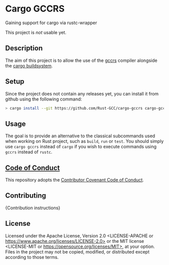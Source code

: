 # Cargo GCCRS

Gaining support for cargo via rustc-wrapper

This project is *not* usable yet.

## Description

The aim of this project is to allow the use of the [gccrs](https://github.com/Rust-GCC/gccrs)
compiler alongside the [cargo buildsystem](https://github.com/rust-lang/cargo).

## Setup

Since the project does not contain any releases yet, you can install it from github using
the following command:

```sh
> cargo install --git https://github.com/Rust-GCC/cargo-gccrs cargo-gccrs
```

## Usage

The goal is to provide an alternative to the classical subcommands used when working on
Rust project, such as `build`, `run` or `test`. You should simply use `cargo gccrs` instead
of `cargo` if you wish to execute commands using `gccrs` instead of `rustc`.

## [Code of Conduct](CODE_OF_CONDUCT.md)

This repository adopts the [Contributor Covenant Code of
Conduct](https://www.contributor-covenant.org/version/1/4/code-of-conduct/).

## Contributing

{Contribution instructions}

## License

Licensed under the Apache License, Version 2.0 <LICENSE-APACHE or
https://www.apache.org/licenses/LICENSE-2.0> or the MIT license <LICENSE-MIT or
https://opensource.org/licenses/MIT>, at your option. Files in the project may
not be copied, modified, or distributed except according to those terms.
